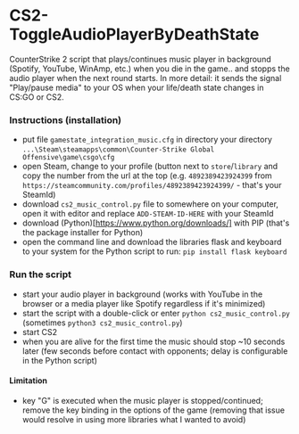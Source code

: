 # CS2-ToggleAudioPlayerByDeathState
CounterStrike 2 script that plays/continues music player in background (Spotify, YouTube, WinAmp, etc.) when you die in the game.. and stopps the audio player when the next round starts.
In more detail: it sends the signal "Play/pause media" to your OS when your life/death state changes in CS:GO or CS2.

### Instructions (installation)
- put file `gamestate_integration_music.cfg` in directory your directory `...\Steam\steamapps\common\Counter-Strike Global Offensive\game\csgo\cfg`
- open Steam, change to your profile (button next to `store`/`library` and copy the number from the url at the top (e.g. `4892389423924399` from `https://steamcommunity.com/profiles/4892389423924399/` - that's your SteamId)
- download `cs2_music_control.py` file to somewhere on your computer, open it with editor and replace `ADD-STEAM-ID-HERE` with your SteamId
- download (Python)[https://www.python.org/downloads/] with PIP (that's the package installer for Python)
- open the command line and download the libraries flask and keyboard to your system for the Python script to run: `pip install flask keyboard`

### Run the script
- start your audio player in background (works with YouTube in the browser or a media player like Spotify regardless if it's minimized)
- start the script with a double-click or enter `python cs2_music_control.py` (sometimes `python3 cs2_music_control.py`)
- start CS2
- when you are alive for the first time the music should stop ~10 seconds later (few seconds before contact with opponents; delay is configurable in the Python script)

#### Limitation
- key "G" is executed when the music player is stopped/continued; remove the key binding in the options of the game (removing that issue would resolve in using more libraries what I wanted to avoid)